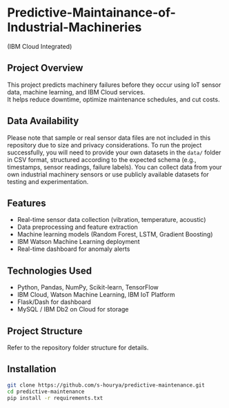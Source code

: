 # Predictive-Maintainance-of-Industrial-Machineries
(IBM Cloud Integrated)

##  Project Overview
This project predicts machinery failures before they occur using IoT sensor data, machine learning, and IBM Cloud services.  
It helps reduce downtime, optimize maintenance schedules, and cut costs.

## Data Availability
Please note that sample or real sensor data files are not included in this repository due to size and privacy considerations. To run the project successfully, you will need to provide your own datasets in the `data/` folder in CSV format, structured according to the expected schema (e.g., timestamps, sensor readings, failure labels). You can collect data from your own industrial machinery sensors or use publicly available datasets for testing and experimentation.


##  Features
- Real-time sensor data collection (vibration, temperature, acoustic)
- Data preprocessing and feature extraction
- Machine learning models (Random Forest, LSTM, Gradient Boosting)
- IBM Watson Machine Learning deployment
- Real-time dashboard for anomaly alerts

##  Technologies Used
- Python, Pandas, NumPy, Scikit-learn, TensorFlow
- IBM Cloud, Watson Machine Learning, IBM IoT Platform
- Flask/Dash for dashboard
- MySQL / IBM Db2 on Cloud for storage

## Project Structure
Refer to the repository folder structure for details.

##  Installation
```bash
git clone https://github.com/s-hourya/predictive-maintenance.git
cd predictive-maintenance
pip install -r requirements.txt
